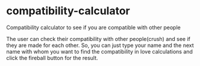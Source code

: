 # compatibility-calculator
Compatibility calculator to see if you are compatible with other people


The user can check their compatibility with other people(crush) and see if they are made for each other. So, you can just type your name and the next name with whom you want to find the compatibility in love calculations and click the fireball button for the result.
